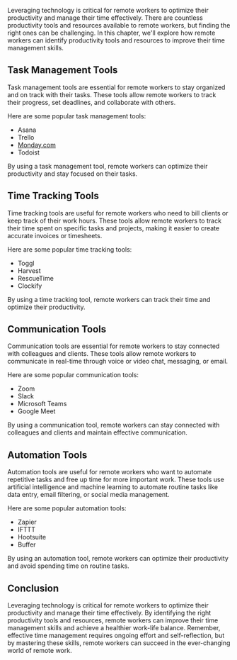 
Leveraging technology is critical for remote workers to optimize their productivity and manage their time effectively. There are countless productivity tools and resources available to remote workers, but finding the right ones can be challenging. In this chapter, we'll explore how remote workers can identify productivity tools and resources to improve their time management skills.

Task Management Tools
---------------------

Task management tools are essential for remote workers to stay organized and on track with their tasks. These tools allow remote workers to track their progress, set deadlines, and collaborate with others.

Here are some popular task management tools:

- Asana
- Trello
- [Monday.com](http://Monday.com)
- Todoist

By using a task management tool, remote workers can optimize their productivity and stay focused on their tasks.

Time Tracking Tools
-------------------

Time tracking tools are useful for remote workers who need to bill clients or keep track of their work hours. These tools allow remote workers to track their time spent on specific tasks and projects, making it easier to create accurate invoices or timesheets.

Here are some popular time tracking tools:

- Toggl
- Harvest
- RescueTime
- Clockify

By using a time tracking tool, remote workers can track their time and optimize their productivity.

Communication Tools
-------------------

Communication tools are essential for remote workers to stay connected with colleagues and clients. These tools allow remote workers to communicate in real-time through voice or video chat, messaging, or email.

Here are some popular communication tools:

- Zoom
- Slack
- Microsoft Teams
- Google Meet

By using a communication tool, remote workers can stay connected with colleagues and clients and maintain effective communication.

Automation Tools
----------------

Automation tools are useful for remote workers who want to automate repetitive tasks and free up time for more important work. These tools use artificial intelligence and machine learning to automate routine tasks like data entry, email filtering, or social media management.

Here are some popular automation tools:

- Zapier
- IFTTT
- Hootsuite
- Buffer

By using an automation tool, remote workers can optimize their productivity and avoid spending time on routine tasks.

Conclusion
----------

Leveraging technology is critical for remote workers to optimize their productivity and manage their time effectively. By identifying the right productivity tools and resources, remote workers can improve their time management skills and achieve a healthier work-life balance. Remember, effective time management requires ongoing effort and self-reflection, but by mastering these skills, remote workers can succeed in the ever-changing world of remote work.
